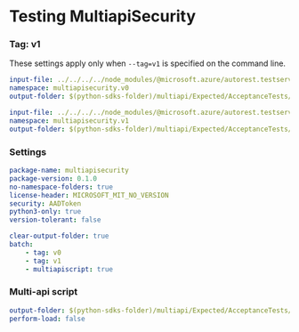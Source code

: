 # Testing MultiapiSecurity

### Tag: v1

These settings apply only when `--tag=v1` is specified on the command line.

``` yaml $(tag) == 'v0'
input-file: ../../../../node_modules/@microsoft.azure/autorest.testserver/swagger/multiapi-v0.json
namespace: multiapisecurity.v0
output-folder: $(python-sdks-folder)/multiapi/Expected/AcceptanceTests/MultiapiSecurity/multiapisecurity/v0
```

``` yaml $(tag) == 'v1'
input-file: ../../../../node_modules/@microsoft.azure/autorest.testserver/swagger/multiapi-v1.json
namespace: multiapisecurity.v1
output-folder: $(python-sdks-folder)/multiapi/Expected/AcceptanceTests/MultiapiSecurity/multiapisecurity/v1
```

### Settings
``` yaml
package-name: multiapisecurity
package-version: 0.1.0
no-namespace-folders: true
license-header: MICROSOFT_MIT_NO_VERSION
security: AADToken
python3-only: true
version-tolerant: false
```

``` yaml $(multiapi)
clear-output-folder: true
batch:
    - tag: v0
    - tag: v1
    - multiapiscript: true
```

### Multi-api script

``` yaml $(multiapiscript)
output-folder: $(python-sdks-folder)/multiapi/Expected/AcceptanceTests/MultiapiSecurity/multiapisecurity/
perform-load: false
```
